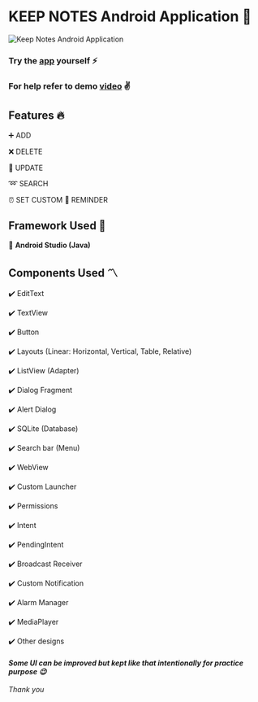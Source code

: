 # KEEP NOTES Android Application :notebook:

![Keep Notes Android Application](https://github.com/akash2099/Resources/blob/master/Keep_Notes_Android_Application/Keep_Notes_GIF.gif)

### **Try the [app](https://github.com/akash2099/Resources/blob/master/Keep_Notes_Android_Application/Keep_Notes.apk) yourself :zap:**
### **For help refer to demo [video](https://github.com/akash2099/Resources/blob/master/Keep_Notes_Android_Application/Screen_Recording_Keep_Notes.mp4) :v:**


## Features :fire:

:heavy_plus_sign: ADD

:x: DELETE

:arrows_counterclockwise: UPDATE

:loop: SEARCH

:alarm_clock: SET CUSTOM :date: REMINDER


## Framework Used :star2:

:iphone: **Android Studio (Java)**


## Components Used 〽️

:heavy_check_mark: EditText

:heavy_check_mark: TextView

:heavy_check_mark: Button

:heavy_check_mark: Layouts (Linear: Horizontal, Vertical, Table, Relative)

:heavy_check_mark: ListView (Adapter)

:heavy_check_mark: Dialog Fragment

:heavy_check_mark: Alert Dialog

:heavy_check_mark: SQLite (Database)

:heavy_check_mark: Search bar (Menu)

:heavy_check_mark: WebView

:heavy_check_mark: Custom Launcher

:heavy_check_mark: Permissions

:heavy_check_mark: Intent

:heavy_check_mark: PendingIntent

:heavy_check_mark: Broadcast Receiver

:heavy_check_mark: Custom Notification

:heavy_check_mark: Alarm Manager

:heavy_check_mark: MediaPlayer

:heavy_check_mark: Other designs


#### *Some UI can be improved but kept like that intentionally for practice purpose :wink:*
*Thank you*
